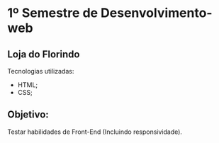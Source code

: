 # 1º Semestre de Desenvolvimento-web

## Loja do Florindo
Tecnologias utilizadas:
  - HTML;
  - CSS;

## Objetivo:
Testar habilidades de Front-End (Incluindo responsividade).
